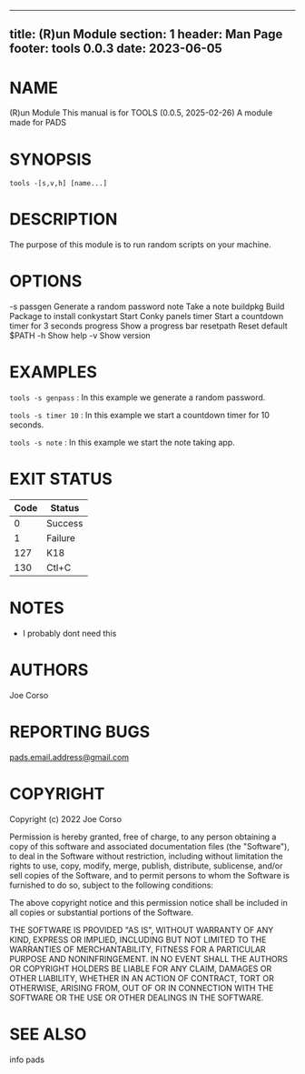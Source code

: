 
---
title: (R)un Module
section: 1
header: Man Page
footer: tools 0.0.3
date: 2023-06-05
---

# NAME
(R)un Module This manual is for TOOLS (0.0.5, 2025-02-26) A module made for PADS

# SYNOPSIS
  
    tools -[s,v,h] [name...]

# DESCRIPTION
The purpose of this module is to run random scripts on your machine.

# OPTIONS
   -s
     passgen           Generate a random password
     note              Take a note
     buildpkg          Build Package to install
     conkystart        Start Conky panels
     timer <int>       Start a countdown timer for 3 seconds
     progress          Show a progress bar
     resetpath         Reset default $PATH
   -h                  Show help
   -v                  Show version

# EXAMPLES
`tools -s genpass`
: In this example we generate a random password.

`tools -s timer 10`
: In this example we start a countdown timer for 10 seconds.

`tools -s note`
: In this example we start the note taking app.

# EXIT STATUS
|Code|Status|
|-----|-----|
0 | Success
1 | Failure
127 | K18
130 | Ctl+C


# NOTES
- I probably dont need this

# AUTHORS
Joe Corso

# REPORTING BUGS
pads.email.address@gmail.com

# COPYRIGHT
Copyright (c) 2022 Joe Corso

Permission is hereby granted, free of charge, to any person obtaining a
copy of this software and associated documentation files (the
"Software"), to deal in the Software without restriction, including
without limitation the rights to use, copy, modify, merge, publish,
distribute, sublicense, and/or sell copies of the Software, and to
permit persons to whom the Software is furnished to do so, subject to
the following conditions:

The above copyright notice and this permission notice shall be included
in all copies or substantial portions of the Software.

THE SOFTWARE IS PROVIDED "AS IS", WITHOUT WARRANTY OF ANY KIND, EXPRESS
OR IMPLIED, INCLUDING BUT NOT LIMITED TO THE WARRANTIES OF
MERCHANTABILITY, FITNESS FOR A PARTICULAR PURPOSE AND NONINFRINGEMENT.
IN NO EVENT SHALL THE AUTHORS OR COPYRIGHT HOLDERS BE LIABLE FOR ANY
CLAIM, DAMAGES OR OTHER LIABILITY, WHETHER IN AN ACTION OF CONTRACT,
TORT OR OTHERWISE, ARISING FROM, OUT OF OR IN CONNECTION WITH THE
SOFTWARE OR THE USE OR OTHER DEALINGS IN THE SOFTWARE.

# SEE ALSO
info pads
